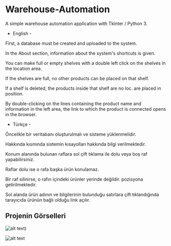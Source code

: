 # Warehouse-Automation
A simple warehouse automation application with Tkinter / Python 3.

- English -

First, a database must be created and uploaded to the system.

In the About section, information about the system's shortcuts is given.

You can make full or empty shelves with a double left click on the shelves in the location area.

If the shelves are full, no other products can be placed on that shelf.

If a shelf is deleted, the products inside that shelf are no loc. are placed in position.

By double-clicking on the lines containing the product name and information in the left area, the link to which the product is connected opens in the browser.

- Türkçe -

Öncelikle bir veritabanı oluşturulmalı ve sisteme yüklenmelidir.

Hakkında kısmında sistemin kısayolları hakkında bilgi verilmektedir.

Konum alanında bulunan raflara sol çift tıklama ile dolu veya boş raf yapabilirsiniz.

Raflar dolu ise o rafa başka ürün konulamaz.

Bir raf silinirse, o rafın içindeki ürünler yerinde değildir. pozisyona getirilmektedir.

Sol alanda ürün adının ve bilgilerinin bulunduğu satırlara çift tıklandığında tarayıcıda ürünün bağlı olduğu link açılır.

## Projenin Görselleri

![alt text](https://i.im.ge/2022/06/15/rJD7Z9.png))

![alt text]([http://url/to/img.png](https://i.im.ge/2022/06/15/rJD7Z9.png))


